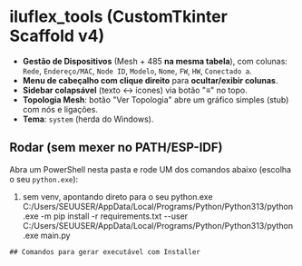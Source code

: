# iluflex_tools (CustomTkinter Scaffold v4)

- **Gestão de Dispositivos** (Mesh + 485 **na mesma tabela**), com colunas:
  `Rede`, `Endereço/MAC`, `Node ID`, `Modelo`, `Nome`, `FW`, `HW`, `Conectado a`.
- **Menu de cabeçalho com clique direito** para **ocultar/exibir colunas**.
- **Sidebar colapsável** (texto ↔ ícones) via botão "≡" no topo.
- **Topologia Mesh**: botão "Ver Topologia" abre um gráfico simples (stub) com nós e ligações.
- **Tema**: `system` (herda do Windows).

## Rodar (sem mexer no PATH/ESP-IDF)
Abra um PowerShell nesta pasta e rode UM dos comandos abaixo (escolha o seu `python.exe`):

1) sem venv, apontando direto para o seu python.exe
C:/Users/SEUUSER/AppData/Local/Programs/Python/Python313/python.exe -m pip install -r requirements.txt --user
C:/Users/SEUUSER/AppData/Local/Programs/Python/Python313/python.exe main.py
```
## Comandos para gerar executável com Installer
